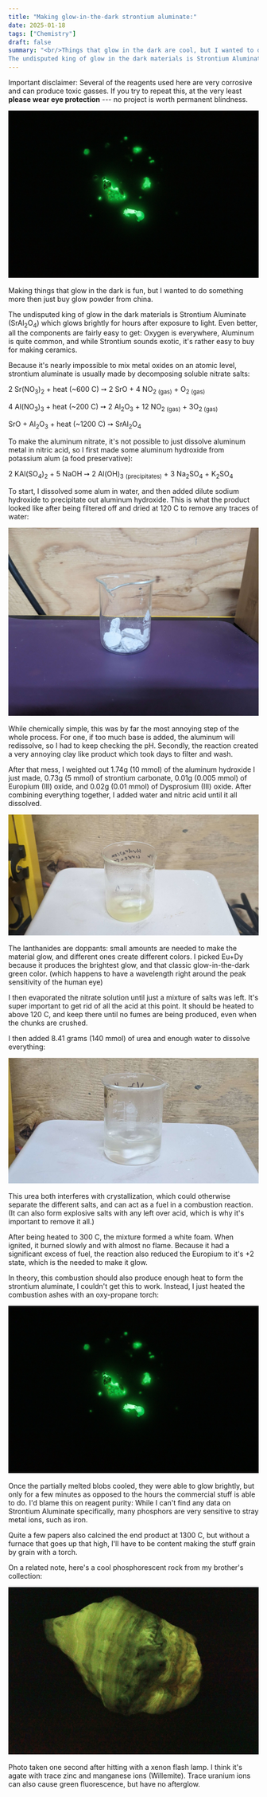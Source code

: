 ```yaml
---
title: "Making glow-in-the-dark strontium aluminate:"
date: 2025-01-18
tags: ["Chemistry"]
draft: false
summary: "<br/>Things that glow in the dark are cool, but I wanted to do something more then just buy glow powder from china.
The undisputed king of glow in the dark materials is Strontium Aluminate, (SrAl<sub>2</sub>O<sub>4</sub>), which can glow brightly for hours after exposure to light. "
---
```


Important disclaimer: 
Several of the reagents used here are very corrosive and can produce toxic gasses.
If you try to repeat this, at the very least **please wear eye protection** --- no project is worth permanent blindness.

[![Strontium aluminate glowing](sra2lo4.jpg)](https://large.maurycyz.com/SrAl2O4.jpg)

Making things that glow in the dark is fun, but I wanted to do something more then just buy glow powder from china.

The undisputed king of glow in the dark materials is Strontium Aluminate (SrAl<sub>2</sub>O<sub>4</sub>) which glows brightly for hours after exposure to light. 
Even better, all the components are fairly easy to get:
Oxygen is everywhere, Aluminum is quite common, and while Strontium sounds exotic, it's rather easy to buy for making ceramics.

Because it's nearly impossible to mix metal oxides on an atomic level, strontium aluminate is usually made by decomposing soluble nitrate salts:

2 Sr(NO<sub>3</sub>)<sub>2</sub> + heat (~600 C)  ➙ 2 SrO + 4 NO<sub>2 (gas)</sub> + O<sub>2 (gas)</sub>

4 Al(NO<sub>3</sub>)<sub>3</sub> + heat (~200 C)  ➙ 2 Al<sub>2</sub>O<sub>3</sub> + 12 NO<sub>2 (gas)</sub> + 3O<sub>2 (gas)</sub>

SrO + Al<sub>2</sub>O<sub>3</sub> + heat (~1200 C) ➙ SrAl<sub>2</sub>O<sub>4</sub>

To make the aluminum nitrate, it's not possible to just dissolve aluminum metal in nitric acid, so I first made some aluminum hydroxide from potassium alum (a food preservative):

2 KAl(SO<sub>4</sub>)<sub>2</sub> + 5 NaOH   ➙ 2 Al(OH)<sub>3</sub> <sub>(precipitates)</sub> + 3 Na<sub>2</sub>SO<sub>4</sub> + K<sub>2</sub>SO<sub>4</sub>

To start, I dissolved some alum in water, and then added dilute sodium hydroxide to precipitate out aluminum hydroxide.
This is what the product looked like after being filtered off and dried at 120 C to remove any traces of water:

![](aloh_dry.jpg)

While chemically simple, this was by far the most annoying step of the whole process. 
For one, if too much base is added, the aluminum will redissolve, so I had to keep checking the pH.
Secondly, the reaction created a very annoying clay like product which took days to filter and wash.

After that mess, I weighted out
1.74g (10 mmol) of the aluminum hydroxide I just made,
0.73g (5 mmol) of strontium carbonate,
0.01g (0.005 mmol) of Europium (III) oxide,
and 0.02g (0.01 mmol) of Dysprosium (III) oxide. 
After combining everything together, I added water and nitric acid until it all dissolved.

![](sol.jpg)

The lanthanides are doppants: small amounts are needed to make the material glow, and different ones create different colors.
I picked Eu+Dy because it produces the brightest glow, and that classic glow-in-the-dark green color.
(which happens to have a wavelength right around the peak sensitivity of the human eye)

I then evaporated the nitrate solution until just a mixture of salts was left.
It's super important to get rid of all the acid at this point.
It should be heated to above 120 C, and keep there until no fumes are being produced, even when the chunks are crushed.

I then added 8.41 grams (140 mmol) of urea and enough water to dissolve everything:

![](mix.jpg)

This urea both interferes with crystallization, which could otherwise separate the different salts, and can act as a fuel in a combustion reaction.
(It can also form explosive salts with any left over acid, which is why it's important to remove it all.)

After being heated to 300 C, the mixture formed a white foam.
When ignited, it burned slowly and with almost no flame.
Because it had a significant excess of fuel, the reaction also reduced the Europium to it's +2 state, which is the needed to make it glow.

In theory, this combustion should also produce enough heat to form the strontium aluminate, I couldn't get this to work.
Instead, I just heated the combustion ashes with an oxy-propane torch:

[![Strontium aluminate glowing](sra2lo4.jpg)](https://large.maurycyz.com/SrAl2O4.jpg)

Once the partially melted blobs cooled, they were able to glow brightly, but only for a few minutes as opposed to the hours the commercial stuff is able to do.
I'd blame this on reagent purity: While I can't find any data on Strontium Aluminate specifically, many phosphors are very sensitive to stray metal ions, such as iron.

Quite a few papers also calcined the end product at 1300 C, but without a furnace that goes up that high, I'll have to be content making the stuff grain by grain with a torch.

On a related note, here's a cool phosphorescent rock from my brother's collection:

[![Glowing rock](rock.jpg)](https://large.maurycyz.com/rock.jpg)

Photo taken one second after hitting with a xenon flash lamp.
I think it's agate with trace zinc and manganese ions (Willemite).
Trace uranium ions can also cause green fluorescence, but have no afterglow.

